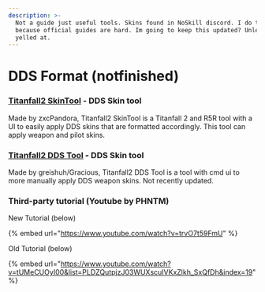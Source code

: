 ```yaml
---
description: >-
  Not a guide just useful tools. Skins found in NoSkill discord. I do this
  because official guides are hard. Im going to keep this updated? Unless i get
  yelled at.
---
```


# DDS Format (notfinished)

### [Titanfall2 SkinTool](https://github.com/zxcPandora/Titanfall2-SkinTool) - DDS Skin tool

Made by zxcPandora, Titanfall2 SkinTool is a Titanfall 2 and R5R tool with a UI to easily apply DDS skins that are formatted accordingly. This tool can apply weapon and pilot skins.

### [Titanfall2 DDS Tool](https://github.com/greishuhs/Titanfall2-DDS-Tool) - DDS Skin tool

Made by greishuh/Gracious, Titanfall2 DDS Tool is a tool with cmd ui to more manually apply DDS weapon skins. Not recently updated.

### Third-party tutorial (Youtube by PHNTM)

New Tutorial (below)

{% embed url="https://www.youtube.com/watch?v=trvO7t59FmU" %}

Old Tutorial (below)

{% embed url="https://www.youtube.com/watch?v=tUMeCUOyI00&list=PLDZQutpjzJ03WUXscuIVKxZlkh_SxQfDh&index=19" %}

